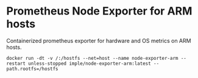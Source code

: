 # Prometheus Node Exporter for ARM hosts

Containerized prometheus exporter for hardware and OS metrics on ARM hosts.

```
docker run -dt -v /:/hostfs --net=host --name node-exporter-arm --restart unless-stopped imple/node-exporter-arm:latest --path.rootfs=/hostfs
```
